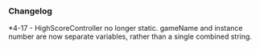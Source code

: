 ### Changelog

*4-17 - HighScoreController no longer static.  gameName and instance number are now separate variables, rather than a single combined string. 
